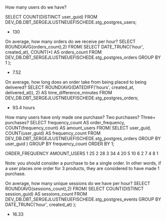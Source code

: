 How many users do we have?

SELECT COUNT(DISTINCT user_guid)
FROM DEV_DB.DBT_SERGEJLUSTNEUEFISCHEDE.stg_postgres_users;

- 130

On average, how many orders do we receive per hour?
SELECT ROUND(AVG(orders_count),2)
FROM(
    SELECT DATE_TRUNC('hour', created_at), COUNT(*) AS orders_count
    FROM DEV_DB.DBT_SERGEJLUSTNEUEFISCHEDE.stg_postgres_orders
    GROUP BY 1
);

- 7.52

On average, how long does an order take from being placed to being delivered?
SELECT ROUND(AVG(DATEDIFF('hours', created_at, delivered_at)), 2) AS time_difference_minutes
FROM DEV_DB.DBT_SERGEJLUSTNEUEFISCHEDE.stg_postgres_orders;

- 93.4 hours

How many users have only made one purchase? Two purchases? Three+ purchases?
SELECT 
    frequency_count AS order_frequency, 
    COUNT(frequency_count) AS amount_users
FROM(
    SELECT 
        user_guid, 
        COUNT(user_guid) AS frequency_count
    FROM DEV_DB.DBT_SERGEJLUSTNEUEFISCHEDE.stg_postgres_orders
    GROUP BY user_guid
    )
GROUP BY frequency_count
ORDER BY 1;

ORDER_FREQUENCY	AMOUNT_USERS
1	25
2	28
3	34
4	20
5	10
6	2
7	4
8	1

Note: you should consider a purchase to be a single order. In other words, if a user places one order for 3 products, they are considered to have made 1 purchase.

On average, how many unique sessions do we have per hour?
SELECT ROUND(AVG(sessions_count),2)
FROM(
    SELECT COUNT(DISTINCT session_guid) AS sessions_count
    FROM DEV_DB.DBT_SERGEJLUSTNEUEFISCHEDE.stg_postgres_events
    GROUP BY DATE_TRUNC('hour', created_at)
);

- 16.33

